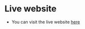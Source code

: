 # Live website
- You can visit the live website [here](https://khalid586.github.io/Happy-Coaching/)

